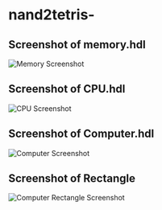 # nand2tetris-
## Screenshot of memory.hdl
![Memory Screenshot](https://github.com/parulchauhann/nand2tetris-Part5/assets/144683454/8966ab1f-7c0e-4d04-8522-de33be67d195)

## Screenshot of CPU.hdl
![CPU Screenshot](https://github.com/parulchauhann/nand2tetris-Part5/assets/144683454/2e02c769-e844-4d7e-a90c-ffd2462ea073)

## Screenshot of Computer.hdl
![Computer Screenshot](https://github.com/parulchauhann/nand2tetris-Part5/assets/144683454/69ff82aa-c92a-4320-9dc1-4953f8cf2f5a)

## Screenshot of Rectangle
![Computer Rectangle Screenshot](https://github.com/parulchauhann/nand2tetris-Part5/assets/144683454/1ac4677f-506c-4ac4-b1fa-7b5debf00f3f)

